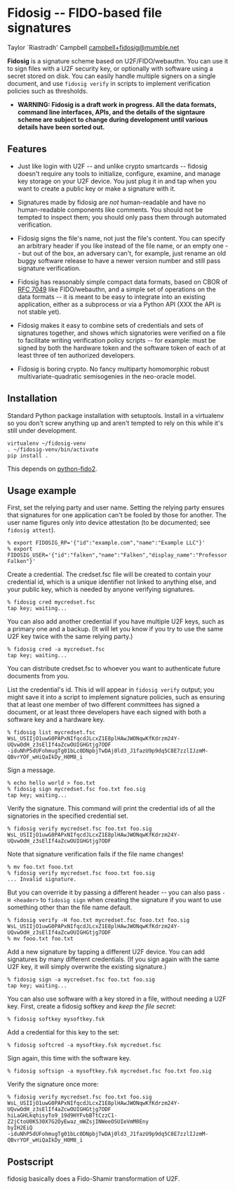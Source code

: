Fidosig -- FIDO-based file signatures
=====================================

Taylor `Riastradh' Campbell <campbell+fidosig@mumble.net>

**Fidosig** is a signature scheme based on U2F/FIDO/webauthn.  You can
use it to sign files with a U2F security key, or optionally with
software using a secret stored on disk.  You can easily handle multiple
signers on a single document, and use `fidosig verify` in scripts to
implement verification policies such as thresholds.

- **WARNING: Fidosig is a draft work in progress.  All the data
  formats, command line interfaces, APIs, and the details of the
  signtaure scheme are subject to change during development until
  various details have been sorted out.**

Features
--------

- Just like login with U2F -- and unlike crypto smartcards -- fidosig
  doesn't require any tools to initialize, configure, examine, and
  manage key storage on your U2F device.  You just plug it in and tap
  when you want to create a public key or make a signature with it.

- Signatures made by fidosig are _not_ human-readable and have no
  human-readable components like comments.  You should not be tempted
  to inspect them; you should only pass them through automated
  verification.

- Fidosig signs the file's name, not just the file's content.  You can
  specify an arbitrary header if you like instead of the file name, or
  an empty one -- but out of the box, an adversary can't, for example,
  just rename an old buggy software release to have a newer version
  number and still pass signature verification.

- Fidosig has reasonably simple compact data formats, based on CBOR of
  [RFC 7049](https://tools.ietf.org/html/rfc7049) like FIDO/webauthn,
  and a simple set of operations on the data formats -- it is meant to
  be easy to integrate into an existing application, either as a
  subprocess or via a Python API (XXX the API is not stable yet).

- Fidosig makes it easy to combine sets of credentials and sets of
  signatures together, and shows which signatories were verified on a
  file to facilitate writing verification policy scripts -- for
  example: must be signed by both the hardware token and the software
  token of each of at least three of ten authorized developers.

- Fidosig is boring crypto.  No fancy multiparty homomorphic robust
  multivariate-quadratic semisogenies in the neo-oracle model.

Installation
------------

Standard Python package installation with setuptools.  Install in a
virtualenv so you don't screw anything up and aren't tempted to rely on
this while it's still under development.

```
virtualenv ~/fidosig-venv
. ~/fidosig-venv/bin/activate
pip install .
```

This depends on [python-fido2](https://github.com/Yubico/python-fido2).

Usage example
-------------

First, set the relying party and user name.  Setting the relying party
ensures that signatures for one application can't be fooled by those
for another.  The user name figures only into device attestation (to be
documented; see `fidosig attest`).

```
% export FIDOSIG_RP='{"id":"example.com","name":"Example LLC"}'
% export FIDOSIG_USER='{"id":"falken","name":"Falken","display_name":"Professor Falken"}'
```

Create a credential.  The credset.fsc file will be created to contain
your credential id, which is a unique identifier not linked to anything
else, and your public key, which is needed by anyone verifying
signatures.

```
% fidosig cred mycredset.fsc
tap key; waiting...
```

You can also add another credential if you have multiple U2F keys, such
as a primary one and a backup.  (It will let you know if you try to use
the same U2F key twice with the same relying party.)

```
% fidosig cred -a mycredset.fsc
tap key; waiting...
```

You can distribute credset.fsc to whoever you want to authenticate
future documents from you.

List the credential's id.  This id will appear in `fidosig verify`
output; you might save it into a script to implement signature
policies, such as ensuring that at least one member of two different
committees has signed a document, or at least three developers have
each signed with both a software key and a hardware key.

```
% fidosig list mycredset.fsc
WsL_USIIjO1uwG0PAPxNIfqcdJLcxZ1E8plHAwJWONqwKfKdrzm24Y-UQvwOdH_z3sElIf4aZcwOUIGHGtjg7ODF
-iduNhP5dUFohmugTg01bLc0DNpbjTwDAj0ld3_J1fazU9p9dq5C8E7zzlIJzmM-QBvrYOF_wHiQaIkDy_H0M8_i
```

Sign a message.

```
% echo hello world > foo.txt
% fidosig sign mycredset.fsc foo.txt foo.sig
tap key; waiting...
```

Verify the signature.  This command will print the credential ids of
all the signatories in the specified credential set.

```
% fidosig verify mycredset.fsc foo.txt foo.sig
WsL_USIIjO1uwG0PAPxNIfqcdJLcxZ1E8plHAwJWONqwKfKdrzm24Y-UQvwOdH_z3sElIf4aZcwOUIGHGtjg7ODF
```

Note that signature verification fails if the file name changes!

```
% mv foo.txt fooo.txt
% fidosig verify mycredset.fsc fooo.txt foo.sig
... Invalid signature.
```

But you can override it by passing a different header -- you can also
pass `-H <header>` to `fidosig sign` when creating the signature if you
want to use something other than the file name default.

```
% fidosig verify -H foo.txt mycredset.fsc fooo.txt foo.sig
WsL_USIIjO1uwG0PAPxNIfqcdJLcxZ1E8plHAwJWONqwKfKdrzm24Y-UQvwOdH_z3sElIf4aZcwOUIGHGtjg7ODF
% mv fooo.txt foo.txt
```

Add a new signature by tapping a different U2F device.  You can add
signatures by many different credentials.  (If you sign again with the
same U2F key, it will simply overwrite the existing signature.)

```
% fidosig sign -a mycredset.fsc foo.txt foo.sig
tap key; waiting...
```

You can also use software with a key stored in a file, without needing
a U2F key.  First, create a fidosig softkey and _keep the file secret_:

```
% fidosig softkey mysoftkey.fsk
```

Add a credential for this key to the set:

```
% fidosig softcred -a mysoftkey.fsk mycredset.fsc
```

Sign again, this time with the software key.

```
% fidosig softsign -a mysoftkey.fsk mycredset.fsc foo.txt foo.sig
```

Verify the signature once more:

```
% fidosig verify mycredset.fsc foo.txt foo.sig
WsL_USIIjO1uwG0PAPxNIfqcdJLcxZ1E8plHAwJWONqwKfKdrzm24Y-UQvwOdH_z3sElIf4aZcwOUIGHGtjg7ODF
hiLaGHLkqhisyTo9_19d9HYFvbBTtCzzC1-Z2jCtoU0K530X7G2OyEwaz_mWZsjINWeeOSUIeVmM0Eny
byIH2EiQ                                                                        -iduNhP5dUFohmugTg01bLc0DNpbjTwDAj0ld3_J1fazU9p9dq5C8E7zzlIJzmM-QBvrYOF_wHiQaIkDy_H0M8_i
```

Postscript
----------

fidosig basically does a Fido-Shamir transformation of U2F.
